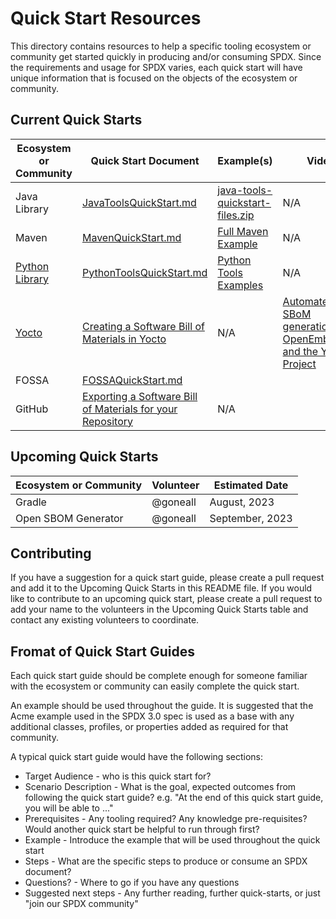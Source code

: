 ﻿# Quick Start Resources

This directory contains resources to help a specific tooling ecosystem or community get started quickly in producing and/or consuming SPDX.
Since the requirements and usage for SPDX varies, each quick start will have unique information that is focused on the objects of the ecosystem or community.

## Current Quick Starts

| Ecosystem or Community | Quick Start Document | Example(s) | Video | Contact |
|--|--|--|--|--|
| Java Library | [JavaToolsQuickStart.md](JavaToolsQuickStart.md) | [java-tools-quickstart-files.zip](java-tools-quickstart-files.zip) | N/A | @goneall |
| Maven | [MavenQuickStart.md](MavenQuickStart.md) | [Full Maven Example](https://github.com/spdx/spdx-maven-plugin/blob/master/src/it/advanced/pom.xml) | N/A | @goneall |
| [Python Library](https://github.com/spdx/tools-python) | [PythonToolsQuickStart.md](PythonToolsQuickStart.md) | [Python Tools Examples](https://github.com/spdx/tools-python/tree/main/examples) | N/A | @armintaenzertng |
| [Yocto](https://www.yoctoproject.org/) | [Creating a Software Bill of Materials in Yocto](https://docs.yoctoproject.org/dev-manual/sbom.html) | N/A | [Automated SBoM generation with OpenEmbedded and the Yocto Project](https://youtu.be/Q5UQUM6zxVU) | @JPEWdev |
| FOSSA | [FOSSAQuickStart.md](FOSSAQuickStart.md) | | | product@fossa.com |
| GitHub | [Exporting a Software Bill of Materials for your Repository](https://docs.github.com/en/code-security/supply-chain-security/understanding-your-software-supply-chain/exporting-a-software-bill-of-materials-for-your-repository) | N/A | | [Ask Github Community](https://github.com/orgs/community/discussions) or [Github Support](https://support.github.com/)

## Upcoming Quick Starts

| Ecosystem or Community | Volunteer | Estimated Date |
|--|--|--|
| Gradle | @goneall | August, 2023 |
| Open SBOM Generator | @goneall | September, 2023 |

## Contributing

If you have a suggestion for a quick start guide, please create a pull request and add it to the Upcoming Quick Starts in this README file.
If you would like to contribute to an upcoming quick start, please create a pull request to add your name to the volunteers in the Upcoming Quick Starts table and contact any existing volunteers to coordinate.


## Fromat of Quick Start Guides

Each quick start guide should be complete enough for someone familiar with the ecosystem or community can easily complete the quick start.

An example should be used throughout the guide.  It is suggested that the Acme example used in the SPDX 3.0 spec is used as a base with any additional classes, profiles, or properties added as required for that community.

A typical quick start guide would have the following sections:
- Target Audience - who is this quick start for?
- Scenario Description - What is the goal, expected outcomes from following the quick start guide? e.g. "At the end of this quick start guide, you will be able to ..."
- Prerequisites - Any tooling required? Any knowledge pre-requisites? Would another quick start be helpful to run through first?
- Example - Introduce the example that will be used throughout the quick start
- Steps - What are the specific steps to produce or consume an SPDX document?
- Questions? - Where to go if you have any questions
- Suggested next steps - Any further reading, further quick-starts, or just "join our SPDX community"




